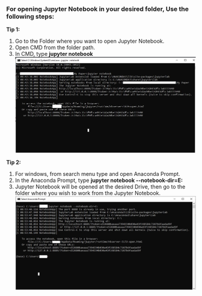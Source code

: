 ### For opening Jupyter Notebook in your desired folder, Use the following steps:
**Tip 1:** 
1. Go to the Folder where you want to open Jupyter Notebook.
2. Open CMD from the folder path.
3. In CMD, type **jupyter notebook**
![](images/cmd.JPG)

**Tip 2:**
1. For windows, from search menu type and open Anaconda Prompt.
2. In the Anaconda Prompt, type **jupyter notebook --notebook-dir=E:**
3. Jupyter Notebook will be opened at the desired Drive, then go to the folder where you wish to work from the Jupyter Notebook.
![](images/anaconda%20prompt.JPG)
